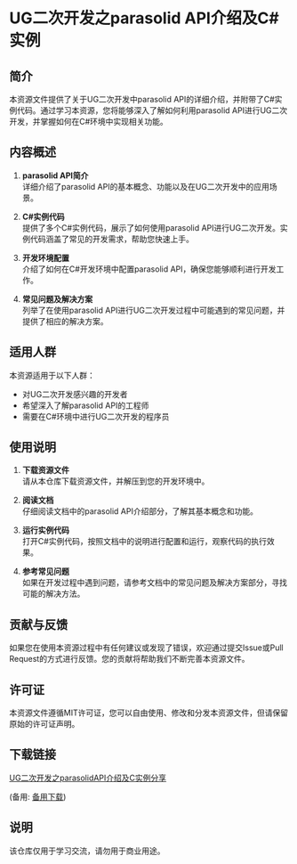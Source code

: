 # UG二次开发之parasolid API介绍及C#实例

## 简介

本资源文件提供了关于UG二次开发中parasolid API的详细介绍，并附带了C#实例代码。通过学习本资源，您将能够深入了解如何利用parasolid API进行UG二次开发，并掌握如何在C#环境中实现相关功能。

## 内容概述

1. **parasolid API简介**  
   详细介绍了parasolid API的基本概念、功能以及在UG二次开发中的应用场景。

2. **C#实例代码**  
   提供了多个C#实例代码，展示了如何使用parasolid API进行UG二次开发。实例代码涵盖了常见的开发需求，帮助您快速上手。

3. **开发环境配置**  
   介绍了如何在C#开发环境中配置parasolid API，确保您能够顺利进行开发工作。

4. **常见问题及解决方案**  
   列举了在使用parasolid API进行UG二次开发过程中可能遇到的常见问题，并提供了相应的解决方案。

## 适用人群

本资源适用于以下人群：

- 对UG二次开发感兴趣的开发者
- 希望深入了解parasolid API的工程师
- 需要在C#环境中进行UG二次开发的程序员

## 使用说明

1. **下载资源文件**  
   请从本仓库下载资源文件，并解压到您的开发环境中。

2. **阅读文档**  
   仔细阅读文档中的parasolid API介绍部分，了解其基本概念和功能。

3. **运行实例代码**  
   打开C#实例代码，按照文档中的说明进行配置和运行，观察代码的执行效果。

4. **参考常见问题**  
   如果在开发过程中遇到问题，请参考文档中的常见问题及解决方案部分，寻找可能的解决方法。

## 贡献与反馈

如果您在使用本资源过程中有任何建议或发现了错误，欢迎通过提交Issue或Pull Request的方式进行反馈。您的贡献将帮助我们不断完善本资源文件。

## 许可证

本资源文件遵循MIT许可证，您可以自由使用、修改和分发本资源文件，但请保留原始的许可证声明。

## 下载链接
[UG二次开发之parasolidAPI介绍及C实例分享](https://pan.quark.cn/s/91586953d511) 

(备用: [备用下载](https://pan.baidu.com/s/1Y4_y6eFqXWrWysuL8hBjBQ?pwd=1234))

## 说明

该仓库仅用于学习交流，请勿用于商业用途。
